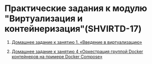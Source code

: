 # Практические задания к модулю "Виртуализация и контейнеризация"(SHVIRTD-17)

1. [Домашнее задание к занятию 1. «Введение в виртуализацию»](https://github.com/alex-bel31/virtd-homeworks/blob/main/virt-01-basics.md)

1. [Домашнее задание к занятию 4 «Оркестрация группой Docker контейнеров на примере Docker Compose»](https://github.com/alex-bel31/virtd-homeworks/tree/main/virt-03-docker-intro)